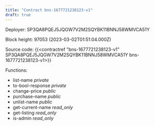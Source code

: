 ```yaml
---
title: "Contract bns-1677721238123-v1"
draft: true
---
```

Deployer: SP3QA8PQEJ5JQGW7V2M2SQYBK11BNNJ58WMVCA51Y


 



Block height: 97053 (2023-03-02T01:51:04.000Z)

Source code: {{<contractref "bns-1677721238123-v1" SP3QA8PQEJ5JQGW7V2M2SQYBK11BNNJ58WMVCA51Y bns-1677721238123-v1>}}

Functions:

* list-name _private_
* to-bool-response _private_
* change-price _public_
* purchase-name _public_
* unlist-name _public_
* get-current-name _read_only_
* get-listing _read_only_
* is-admin _read_only_
